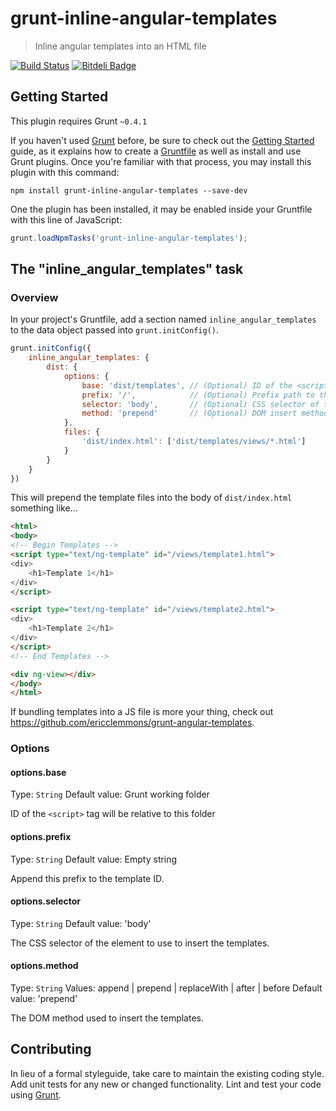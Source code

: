 # grunt-inline-angular-templates

> Inline angular templates into an HTML file

[![Build Status](https://travis-ci.org/wmluke/grunt-inline-angular-templates.png?branch=master)](https://travis-ci.org/wmluke/grunt-inline-angular-templates)
[![Bitdeli Badge](https://d2weczhvl823v0.cloudfront.net/wmluke/grunt-inline-angular-templates/trend.png)](https://bitdeli.com/free "Bitdeli Badge")

## Getting Started
This plugin requires Grunt `~0.4.1`

If you haven't used [Grunt](http://gruntjs.com/) before, be sure to check out the [Getting Started](http://gruntjs.com/getting-started) guide, as it explains how to create a [Gruntfile](http://gruntjs.com/sample-gruntfile) as well as install and use Grunt plugins. Once you're familiar with that process, you may install this plugin with this command:

```shell
npm install grunt-inline-angular-templates --save-dev
```

One the plugin has been installed, it may be enabled inside your Gruntfile with this line of JavaScript:

```js
grunt.loadNpmTasks('grunt-inline-angular-templates');
```

## The "inline_angular_templates" task

### Overview
In your project's Gruntfile, add a section named `inline_angular_templates` to the data object passed into `grunt.initConfig()`.

```js
grunt.initConfig({
    inline_angular_templates: {
        dist: {
            options: {
                base: 'dist/templates', // (Optional) ID of the <script> tag will be relative to this folder. Default is project dir.
                prefix: '/',            // (Optional) Prefix path to the ID. Default is empty string.
                selector: 'body',       // (Optional) CSS selector of the element to use to insert the templates. Default is `body`.
                method: 'prepend'       // (Optional) DOM insert method. Default is `prepend`.
            },
            files: {
                'dist/index.html': ['dist/templates/views/*.html']
            }
        }
    }
})
```

This will prepend the template files into the body of `dist/index.html` something like...

```html
<html>
<body>
<!-- Begin Templates -->
<script type="text/ng-template" id="/views/template1.html">
<div>
    <h1>Template 1</h1>
</div>
</script>

<script type="text/ng-template" id="/views/template2.html">
<div>
    <h1>Template 2</h1>
</div>
</script>
<!-- End Templates -->

<div ng-view></div>
</body>
</html>
```

If bundling templates into a JS file is more your thing, check out https://github.com/ericclemmons/grunt-angular-templates.

### Options

#### options.base
Type: `String`
Default value: Grunt working folder

ID of the `<script>` tag will be relative to this folder

#### options.prefix
Type: `String`
Default value: Empty string

Append this prefix to the template ID.

#### options.selector
Type: `String`
Default value: 'body'

The CSS selector of the element to use to insert the templates.

#### options.method
Type: `String`
Values: append | prepend | replaceWith | after | before
Default value: 'prepend'

The DOM method used to insert the templates.

## Contributing
In lieu of a formal styleguide, take care to maintain the existing coding style. Add unit tests for any new or changed functionality. Lint and test your code using [Grunt](http://gruntjs.com/).
